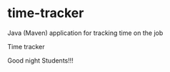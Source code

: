 # time-tracker
Java (Maven) application for tracking time on the job

Time tracker

Good night   Students!!!
